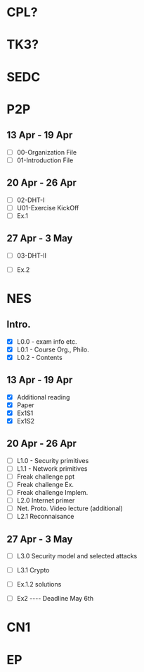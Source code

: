 CPL?
========================



TK3?
========================



SEDC
========================


P2P
========================

13 Apr - 19 Apr
-----
- [ ] 00-Organization File
- [ ] 01-Introduction File

20 Apr - 26 Apr
-----
- [ ] 02-DHT-I
- [ ] U01-Exercise KickOff
- [ ] Ex.1

27 Apr - 3 May
-----
- [ ] 03-DHT-II
- [ ] Ex.2


NES
========================

Intro.
-----
- [x] L0.0 - exam info etc.
- [x] L0.1 - Course Org., Philo.
- [x] L0.2 - Contents

13 Apr - 19 Apr
-----
- [x] Additional reading
- [x] Paper
- [x] Ex1S1
- [x] Ex1S2

20 Apr - 26 Apr
-----
- [ ] L1.0 - Security primitives
- [ ] L1.1 - Network primitives
- [ ] Freak challenge ppt
- [ ] Freak challenge Ex.
- [ ] Freak challenge Implem.
- [ ] L2.0 Internet primer
- [ ] Net. Proto. Video lecture (additional)
- [ ] L2.1 Reconnaisance

27 Apr - 3 May
-----
- [ ] L3.0 Security model and selected attacks
- [ ] L3.1 Crypto
- [ ] Ex.1.2 solutions
- [ ] Ex2 ---- Deadline May 6th



CN1
========================



EP
========================


